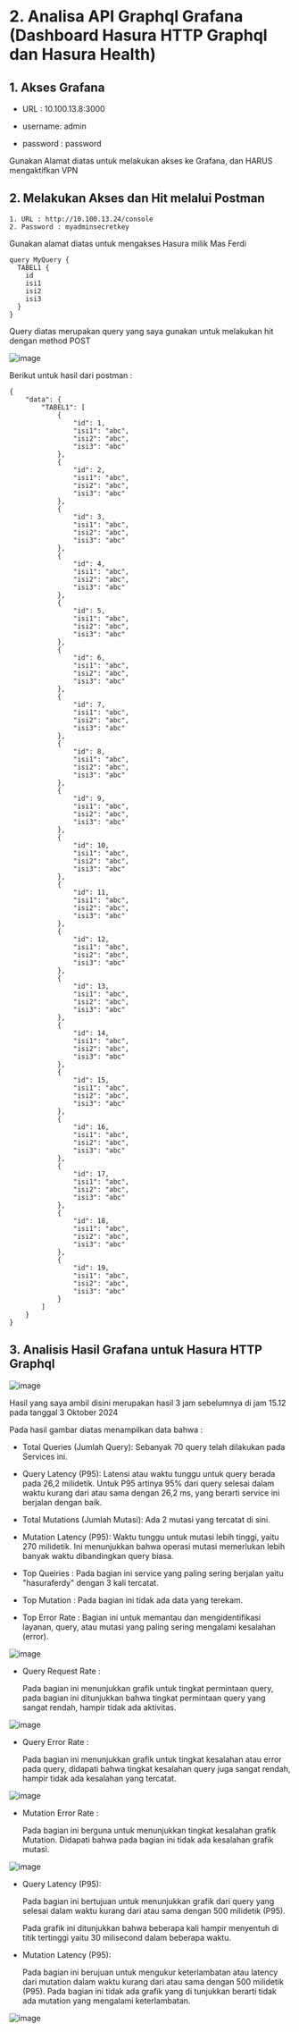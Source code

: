 # 2. Analisa API Graphql Grafana (Dashboard Hasura HTTP Graphql dan Hasura Health)

## 1. Akses Grafana


        
* URL : 10.100.13.8:3000
  
* username: admin
  
* password : password

Gunakan Alamat diatas untuk melakukan akses ke Grafana, dan HARUS mengaktifkan VPN


## 2. Melakukan Akses dan Hit melalui Postman

```
1. URL : http://10.100.13.24/console
2. Password : myadminsecretkey
```

Gunakan alamat diatas untuk mengakses Hasura milik Mas Ferdi 


```
query MyQuery {
  TABEL1 {
    id
    isi1
    isi2
    isi3
  }
}
```
Query diatas merupakan query yang saya gunakan untuk melakukan hit dengan method POST 

![image](https://github.com/user-attachments/assets/eaed9544-0ae5-433d-b13d-ac648e3d3098)


Berikut untuk hasil dari postman :

```
{
    "data": {
        "TABEL1": [
            {
                "id": 1,
                "isi1": "abc",
                "isi2": "abc",
                "isi3": "abc"
            },
            {
                "id": 2,
                "isi1": "abc",
                "isi2": "abc",
                "isi3": "abc"
            },
            {
                "id": 3,
                "isi1": "abc",
                "isi2": "abc",
                "isi3": "abc"
            },
            {
                "id": 4,
                "isi1": "abc",
                "isi2": "abc",
                "isi3": "abc"
            },
            {
                "id": 5,
                "isi1": "abc",
                "isi2": "abc",
                "isi3": "abc"
            },
            {
                "id": 6,
                "isi1": "abc",
                "isi2": "abc",
                "isi3": "abc"
            },
            {
                "id": 7,
                "isi1": "abc",
                "isi2": "abc",
                "isi3": "abc"
            },
            {
                "id": 8,
                "isi1": "abc",
                "isi2": "abc",
                "isi3": "abc"
            },
            {
                "id": 9,
                "isi1": "abc",
                "isi2": "abc",
                "isi3": "abc"
            },
            {
                "id": 10,
                "isi1": "abc",
                "isi2": "abc",
                "isi3": "abc"
            },
            {
                "id": 11,
                "isi1": "abc",
                "isi2": "abc",
                "isi3": "abc"
            },
            {
                "id": 12,
                "isi1": "abc",
                "isi2": "abc",
                "isi3": "abc"
            },
            {
                "id": 13,
                "isi1": "abc",
                "isi2": "abc",
                "isi3": "abc"
            },
            {
                "id": 14,
                "isi1": "abc",
                "isi2": "abc",
                "isi3": "abc"
            },
            {
                "id": 15,
                "isi1": "abc",
                "isi2": "abc",
                "isi3": "abc"
            },
            {
                "id": 16,
                "isi1": "abc",
                "isi2": "abc",
                "isi3": "abc"
            },
            {
                "id": 17,
                "isi1": "abc",
                "isi2": "abc",
                "isi3": "abc"
            },
            {
                "id": 18,
                "isi1": "abc",
                "isi2": "abc",
                "isi3": "abc"
            },
            {
                "id": 19,
                "isi1": "abc",
                "isi2": "abc",
                "isi3": "abc"
            }
        ]
    }
}

```


## 3. Analisis Hasil Grafana untuk Hasura HTTP Graphql

![image](https://github.com/user-attachments/assets/59a688e8-c00a-48e7-a247-d832d8d298cc)
        
Hasil yang saya ambil disini merupakan hasil 3 jam sebelumnya di jam 15.12 pada tanggal 3 Oktober 2024


Pada hasil gambar diatas menampilkan data bahwa :

* Total Queries (Jumlah Query): Sebanyak 70 query telah dilakukan pada Services ini.

* Query Latency (P95): Latensi atau waktu tunggu untuk query berada pada 26,2 milidetik. Untuk P95 artinya 95% dari query selesai dalam waktu kurang dari atau sama dengan 26,2 ms, yang          berarti service ini berjalan dengan baik.
  
* Total Mutations (Jumlah Mutasi): Ada 2 mutasi yang tercatat di sini.
  

* Mutation Latency (P95): Waktu tunggu untuk mutasi lebih tinggi, yaitu 270 milidetik. Ini menunjukkan bahwa operasi mutasi memerlukan lebih banyak waktu dibandingkan query biasa.


* Top Queiries : Pada bagian ini service yang paling sering berjalan yaitu "hasuraferdy" dengan 3 kali tercatat.

* Top Mutation : Pada bagian ini tidak ada data yang terekam.

* Top Error Rate : Bagian ini untuk memantau dan mengidentifikasi layanan, query, atau mutasi yang paling sering mengalami kesalahan (error).

![image](https://github.com/user-attachments/assets/0bf5913b-c42d-41cc-8e8a-b9ccdb021119)

* Query Request Rate :

  Pada bagian ini menunjukkan grafik untuk tingkat permintaan query, pada bagian ini ditunjukkan bahwa tingkat permintaan query yang sangat rendah, hampir tidak ada aktivitas.
  

![image](https://github.com/user-attachments/assets/15832f21-0a54-47c5-b148-0c9fee406ad9)

* Query Error Rate :

  Pada bagian ini menunjukkan grafik untuk tingkat kesalahan atau error pada query, didapati bahwa tingkat kesalahan query juga sangat rendah, hampir tidak ada kesalahan yang tercatat.


![image](https://github.com/user-attachments/assets/5f2e52b4-fba0-4e00-a6dc-0dcf52ef61ac)

* Mutation Error Rate :

  Pada bagian ini berguna untuk menunjukkan tingkat kesalahan grafik Mutation. Didapati bahwa pada bagian ini tidak ada kesalahan grafik mutasi.


![image](https://github.com/user-attachments/assets/5648b4e1-6cc5-4aa2-913c-c2dbc3fa51d3)

* Query Latency (P95):

  Pada bagian ini bertujuan untuk menunjukkan grafik dari query yang selesai dalam waktu kurang dari atau sama dengan 500 milidetik (P95).

  Pada grafik ini ditunjukkan bahwa beberapa kali hampir menyentuh di titik tertinggi yaitu 30 milisecond dalam beberapa waktu.

* Mutation Latency (P95):

  Pada bagian ini berujuan untuk mengukur keterlambatan atau latency dari mutation dalam waktu kurang dari atau sama dengan 500 milidetik (P95). Pada bagian ini tidak ada grafik yang di         tunjukkan berarti tidak ada mutation yang mengalami keterlambatan. 


![image](https://github.com/user-attachments/assets/69311b0f-15d2-423f-b4d4-4dbe8f5ef922)









